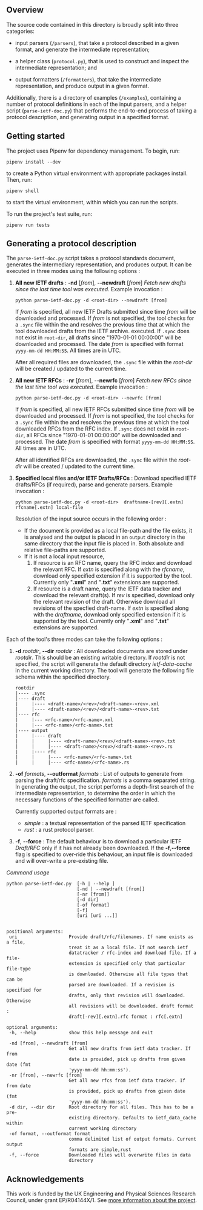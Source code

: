 Overview
--------

 The source code contained in this directory is broadly split into three
 categories:

  - input parsers (`/parsers`), that take a protocol described in a
    given format, and generate the intermediate representation;

  - a helper class (`protocol.py`), that is used to
    construct and inspect the intermediate representation; and

  - output formatters (`/formatters`), that take the intermediate
    representation, and produce output in a given format.

 Additionally, there is a directory of examples (`/examples`), containing a
 number of protocol definitions in each of the input parsers, and a helper
 script (`parse-ietf-doc.py`) that performs the end-to-end process of
 taking a protocol description, and generating output in a specified format.

 Getting started
 ---------------

 The project uses Pipenv for dependency management. To begin, run:

 ```~~~~~~~~
 pipenv install --dev
 ```

to create a Python virtual environment with appropriate packages install.
Then, run:
 ```~~~~~~~~
 pipenv shell
 ```

to start the virtual environment, within which you can run the scripts.

To run the project's test suite, run:
 ```~~~~~~~~
 pipenv run tests
 ```

 Generating a protocol description
 ---------------------------------

 The `parse-ietf-doc.py` script takes a protocol standards document,
 generates the intermediary representation, and produces
 output. It can be executed in three modes using the following options :

 1. **All new IETF drafts** : **-nd** [*from*], **--newdraft** [*from*]
    *Fetch new drafts since the last time tool was executed*.
    Example invocation :
    ```
    python parse-ietf-doc.py -d <root-dir> --newdraft [from]
    ```
    If *from* is specified, all new IETF Drafts submitted since time *from*
    will be downloaded and processed.
    If *from* is not specified, the tool checks for a `.sync` file
    within the *<root-dir>* and resolves the previous time that at which the tool
    downloaded drafts from the IETF archive.
    executed. If `.sync` does not exist in `root-dir`, all drafts since
    "1970-01-01 00:00:00" will be downloaded and processed.
    The date *from*  is specified with format `yyyy-mm-dd HH:MM:SS`.
    All times are in UTC.

    After all required files are downloaded, the `.sync` file
    within the *root-dir* will be created / updated to
    the current time.


2. **All new IETF RFCs** : **-nr** [*from*], **--newrfc** [*from*]
    *Fetch new RFCs since the last time tool was executed*.
    Example invocation :
    ```
    python parse-ietf-doc.py -d <root-dir> --newrfc [from]
    ```
    If *from* is specified, all new IETF RFCs submitted since time *from*
    will be downloaded and processed.
    If *from* is not specified, the tool checks for a `.sync` file
    within the *<root-dir>* and resolves the previous time at which the tool
    downloaded RFCs from the RFC index.
    If `.sync` does not exist in `root-dir`, all RFCs since
    "1970-01-01 00:00:00" will be downloaded and processed.
    The date *from*  is specified with format `yyyy-mm-dd HH:MM:SS`.
    All times are in UTC.

    After all identified RFCs are downloaded, the `.sync` file
    within the *root-dir* will be created / updated to
    the current time.

 2. **Specified local files and/or IETF Drafts/RFCs** :
    Download specified IETF drafts/RFCs (if required), parse and generate parsers.
    Example invocation :

    ```
    python parse-ietf-doc.py -d <root-dir>  draftname-[rev][.extn] rfcname[.extn] local-file
    ```
    Resolution of the input source occurs in the following order :
    * If the document is provided as a local file-path and the file exists,
       it is analysed and the output is placed in an `output` directory in the same
       directory that the input file is placed in.
       Both absolute and relative file-paths are supported.
    * If it is not a local input resource,
      1. If resource is an RFC name, query the RFC index and download the relevant RFC.
         If *extn* is specified along with the *rfcname*, download only specified extension
         if it is supported by the tool. Currently only "**.xml**" and "**.txt**"
         extensions are supported.
      2. If resource is a draft name, query the IETF data tracker and download the relevant draft(s).
         If *rev* is specified, download only the relevant revision of the draft.
         Otherwise download all revisions of the specfied draft-name.
         If *extn* is specified along with the *draftname*, download only specified extension
         if it is supported by the tool. Currently only "**.xml**" and "**.txt**"
         extensions are supported.


 Each of the tool's three modes can take the following options :
 1. **-d** *rootdir*, **--dir** *rootdir*  :
    All downloaded documents are stored under *rootdir*.
    This should be an existing writable directory.
    If *rootdir* is not specified, the script will generate
    the default directory *ietf-data-cache* in the current working directory.
    The tool will generate the following file schema within the specified directory.

    ```
    rootdir
    |---- .sync
    │---- draft
    |     |---- <draft-name>/<rev>/<draft-name>-<rev>.xml
    |     |---- <draft-name>/<rev>/<draft-name>-<rev>.txt
    │---- rfc
    |     |--- <rfc-name>/<rfc-name>.xml
    |     |--- <rfc-name>/<rfc-name>.txt
    |---- output
    |     |---- draft
    |     |     |---- <draft-name>/<rev>/<draft-name>-<rev>.txt
    |     |     |---- <draft-name>/<rev>/<draft-name>-<rev>.rs
    |     |---- rfc
    |     |     |---- <rfc-name>/<rfc-name>.txt
    |     |     |---- <rfc-name>/<rfc-name>.rs
    ```

 2. **-of** *formats*, **--outformat** *formats* :
    List of outputs to generate from parsing the draft/rfc specification.
    *formats* is a comma separated string.
    In generating the output, the script performs a depth-first search of the
    intermediate representation, to determine the order in which the necessary
    functions of the specified formatter are called.

    Currently supported output formats are :
    - *simple*  : a textual representation of the parsed IETF specification
    - *rust* : a rust protocol parser.


 3. **-f**, **--force** :
    The default behaviour is to download a particular IETF *Draft/RFC* only
    if it has not already been downloaded.
    If the **-f**,**--force** flag is specified to over-ride this
    behaviour, an input file is downloaded and will over-write a pre-existing file.


 *Command usage*




 ```
 python parse-ietf-doc.py  [-h | --help ]
                           [-nd | --newdraft [from]]
                           [-nr [from]]
                           [-d dir]
                           [-of format]
                           [-f]
                           [uri [uri ...]]


 positional arguments:
  uri                   Provide draft/rfc/filenames. If name exists as a file,
                        treat it as a local file. If not search ietf
                        datatracker / rfc-index and download file. If a file-
                        extension is specified only that particular file-type
                        is downloaded. Otherwise all file types that can be
                        parsed are downloaded. If a revision is specified for
                        drafts, only that revision will downloaded. Otherwise
                        all revisions will be downloaded. draft format :
                        draft[-rev][.extn].rfc format : rfc[.extn]

optional arguments:
  -h, --help            show this help message and exit

  -nd [from], --newdraft [from]
                        Get all new drafts from ietf data tracker. If from
                        date is provided, pick up drafts from given date (fmt
                        'yyyy-mm-dd hh:mm:ss').
  -nr [from], --newrfc [from]
                        Get all new rfcs from ietf data tracker. If from date
                        is provided, pick up drafts from given date (fmt
                        'yyyy-mm-dd hh:mm:ss').
  -d dir, --dir dir     Root directory for all files. This has to be a pre-
                        existing directory. Defaults to ietf_data_cache within
                        current working directory
  -of format, --outformat format
                        comma delimited list of output formats. Current output
                        formats are simple,rust
  -f, --force           Downloaded files will overwrite files in data
                        directory

 ```
 
## Acknowledgements

This work is funded by the UK Engineering and Physical Sciences Research
Council, under grant EP/R04144X/1. See [more information about the project](https://github.com/glasgow-ipl/ips-protodesc-code/blob/master/FUNDING.md).
